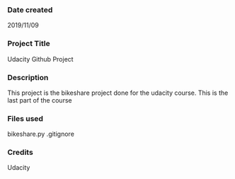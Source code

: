 ### Date created
2019/11/09

### Project Title
Udacity Github Project

### Description
This project is the bikeshare project done for the udacity course. This is the last part of the course

### Files used
bikeshare.py
.gitignore

### Credits
Udacity

